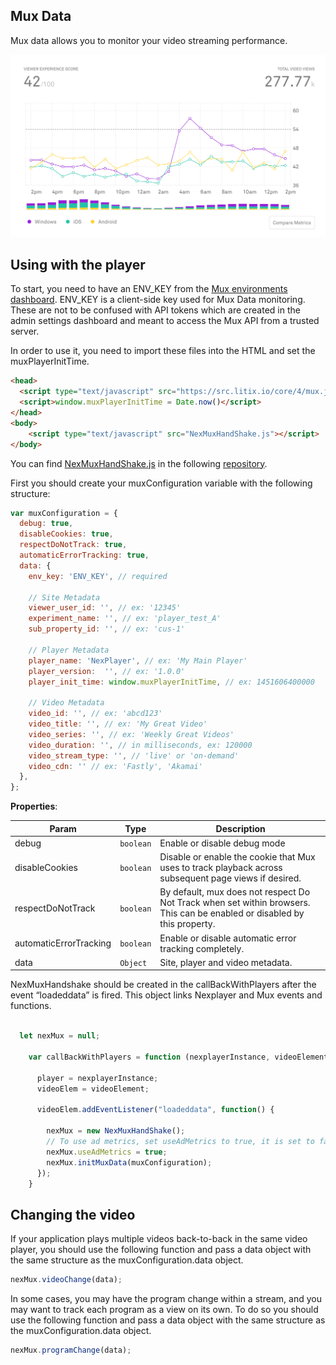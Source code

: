 ## Mux Data

Mux data allows you to monitor your video streaming performance.

<img text-align="center" src="./assets/mux-chart-2.png" alt="mux-chart" >

## Using with the player

To start, you need to have an ENV_KEY from the <a href="https://dashboard.mux.com/environments">Mux environments dashboard</a>. ENV_KEY is a client-side key used for Mux Data monitoring. These are not to be confused with API tokens which are created in the admin settings dashboard and meant to access the Mux API from a trusted server.

In order to use it, you need to import these files into the HTML and set the muxPlayerInitTime.

```html
<head>
  <script type="text/javascript" src="https://src.litix.io/core/4/mux.js"></script>
  <script>window.muxPlayerInitTime = Date.now()</script>
</head>
<body>
	<script type="text/javascript" src="NexMuxHandShake.js"></script>
</body>

 ```

 You can find <a href="https://github.com/NexPlayer/NexPlayer_HTML5_Mux/blob/main/app/NexMuxHandShake.js">NexMuxHandShake.js</a> in the following <a href="https://github.com/NexPlayer/NexPlayer_HTML5_Mux">repository</a>.

 First you should create your muxConfiguration variable with the following structure:

```js
var muxConfiguration = {
  debug: true,
  disableCookies: true,
  respectDoNotTrack: true,
  automaticErrorTracking: true,
  data: {
    env_key: 'ENV_KEY', // required

    // Site Metadata
    viewer_user_id: '', // ex: '12345'
    experiment_name: '', // ex: 'player_test_A'
    sub_property_id: '', // ex: 'cus-1'

    // Player Metadata
    player_name: 'NexPlayer', // ex: 'My Main Player'
    player_version:  '', // ex: '1.0.0'
    player_init_time: window.muxPlayerInitTime, // ex: 1451606400000

    // Video Metadata
    video_id: '', // ex: 'abcd123'
    video_title: '', // ex: 'My Great Video'
    video_series: '', // ex: 'Weekly Great Videos'
    video_duration: '', // in milliseconds, ex: 120000
    video_stream_type: '', // 'live' or 'on-demand'
    video_cdn: '' // ex: 'Fastly', 'Akamai'
  },
};
 ```
**Properties**:

| Param | Type | Description |
| --- | --- | --- |
| debug | <code>boolean</code> | Enable or disable debug mode |
| disableCookies | <code>boolean</code> | Disable or enable the cookie that Mux uses to track playback across subsequent page views if desired. |
| respectDoNotTrack | <code>boolean</code> | By default, mux does not respect Do Not Track when set within browsers. This can be enabled or disabled by this property. |
| automaticErrorTracking | <code>boolean</code> | Enable or disable automatic error tracking completely. |
| data | <code>Object</code> | Site, player and video metadata. |


NexMuxHandshake should be created in the callBackWithPlayers after the event “loadeddata” is fired. This object links Nexplayer and Mux events and functions.

```js

  let nexMux = null;

    var callBackWithPlayers = function (nexplayerInstance, videoElement) {

      player = nexplayerInstance;
      videoElem = videoElement;

      videoElem.addEventListener("loadeddata", function() {

        nexMux = new NexMuxHandShake();
        // To use ad metrics, set useAdMetrics to true, it is set to false by default.
        nexMux.useAdMetrics = true;
        nexMux.initMuxData(muxConfiguration);
      });
    }
```

## Changing the video

If your application plays multiple videos back-to-back in the same video player, you should use the following function and pass a data object with the same structure as the muxConfiguration.data object.

```js
nexMux.videoChange(data);
 ```

In some cases, you may have the program change within a stream, and you may want to track each program as a view on its own. To do so you should use the following function and pass a data object with the same structure as the muxConfiguration.data object.

```js
nexMux.programChange(data);
```
